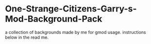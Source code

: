 # One-Strange-Citizens-Garry-s-Mod-Background-Pack
a collection of backgrounds made by me for gmod usage. instructions below in the read me.
